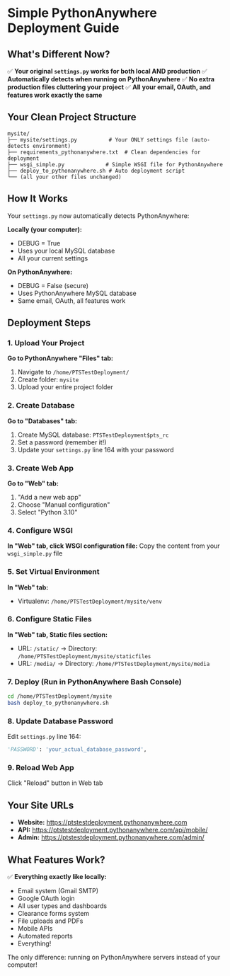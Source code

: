 # Simple PythonAnywhere Deployment Guide

## What's Different Now?
✅ **Your original `settings.py` works for both local AND production**
✅ **Automatically detects when running on PythonAnywhere**
✅ **No extra production files cluttering your project**
✅ **All your email, OAuth, and features work exactly the same**

## Your Clean Project Structure
```
mysite/
├── mysite/settings.py          # Your ONLY settings file (auto-detects environment)
├── requirements_pythonanywhere.txt  # Clean dependencies for deployment
├── wsgi_simple.py             # Simple WSGI file for PythonAnywhere
├── deploy_to_pythonanywhere.sh # Auto deployment script
└── (all your other files unchanged)
```

## How It Works
Your `settings.py` now automatically detects PythonAnywhere:

**Locally (your computer):**
- DEBUG = True
- Uses your local MySQL database
- All your current settings

**On PythonAnywhere:**
- DEBUG = False (secure)
- Uses PythonAnywhere MySQL database
- Same email, OAuth, all features work

## Deployment Steps

### 1. Upload Your Project
**Go to PythonAnywhere "Files" tab:**
1. Navigate to `/home/PTSTestDeployment/`
2. Create folder: `mysite`
3. Upload your entire project folder

### 2. Create Database
**Go to "Databases" tab:**
1. Create MySQL database: `PTSTestDeployment$pts_rc`
2. Set a password (remember it!)
3. Update your `settings.py` line 164 with your password

### 3. Create Web App
**Go to "Web" tab:**
1. "Add a new web app"
2. Choose "Manual configuration"
3. Select "Python 3.10"

### 4. Configure WSGI
**In "Web" tab, click WSGI configuration file:**
Copy the content from your `wsgi_simple.py` file

### 5. Set Virtual Environment
**In "Web" tab:**
- Virtualenv: `/home/PTSTestDeployment/mysite/venv`

### 6. Configure Static Files
**In "Web" tab, Static files section:**
- URL: `/static/` → Directory: `/home/PTSTestDeployment/mysite/staticfiles`
- URL: `/media/` → Directory: `/home/PTSTestDeployment/mysite/media`

### 7. Deploy (Run in PythonAnywhere Bash Console)
```bash
cd /home/PTSTestDeployment/mysite
bash deploy_to_pythonanywhere.sh
```

### 8. Update Database Password
Edit `settings.py` line 164:
```python
'PASSWORD': 'your_actual_database_password',
```

### 9. Reload Web App
Click "Reload" button in Web tab

## Your Site URLs
- **Website:** https://ptstestdeployment.pythonanywhere.com
- **API:** https://ptstestdeployment.pythonanywhere.com/api/mobile/
- **Admin:** https://ptstestdeployment.pythonanywhere.com/admin/

## What Features Work?
✅ **Everything exactly like locally:**
- Email system (Gmail SMTP)
- Google OAuth login
- All user types and dashboards
- Clearance forms system
- File uploads and PDFs
- Mobile APIs
- Automated reports
- Everything!

The only difference: running on PythonAnywhere servers instead of your computer!
